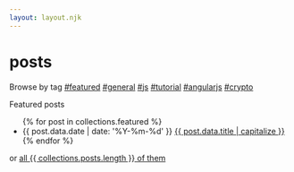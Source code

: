 ```yaml
---
layout: layout.njk
---
```


<h1 class="title no-anchorify">posts</h1>

<p>
  Browse by tag
  <a class="tag" href="/tags/featured">#featured</a> <a class="tag" href="/tags/general">#general</a> <a class="tag" href="/tags/js">#js</a> <a class="tag" href="/tags/tutorial">#tutorial</a> <a class="tag" href="/tags/angularjs">#angularjs</a> <a class="tag" href="/tags/crypto">#crypto</a>
</p>

Featured posts

<ul class="searchable">
{% for post in collections.featured %}
  <li class="post-item">
    <span class="post-date">{{ post.data.date | date: '%Y-%m-%d' }}</span>
    <a href="{{ post.url }}" class="post-link">
      {{ post.data.title | capitalize }}
    </a>
  </li>
{% endfor %}
</ul>

or <a href="/posts/">all {{ collections.posts.length }} of them</a>
